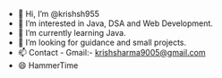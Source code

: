 - 👋 Hi, I’m @krishsh955
- 👀 I’m interested in Java, DSA and Web Development.
- 🌱 I’m currently learning Java.
- 💞️ I’m looking for guidance and small projects.
- 📫 Contact - Gmail:- krishsharma9005@gmail.com
- 😄 HammerTime


<!---
krishsh955/krishsh955 is a ✨ special ✨ repository because its `README.md` (this file) appears on your GitHub profile.
You can click the Preview link to take a look at your changes.
--->
